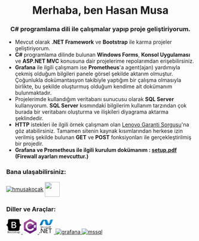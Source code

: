 <h1 align="center">Merhaba, ben Hasan Musa</h1>
<h3 align="center">C# programlama dili ile çalışmalar yapıp proje geliştiriyorum.</h3>

- Mevcut olarak **.NET Framework** ve **Bootstrap** ile karma projeler geliştiriyorum.
- **C#** programlama dilinde bulunan **Windows Forms**, **Konsol Uygulaması** ve **ASP.NET MVC** konusuna dair projelerime repolarımdan erişebilirsiniz.
- **Grafana** ile ilgili çalışmam ise **Prometheus**'a agent(ajan) yardımıyla çekmiş olduğum bilgileri panele görsel şekilde aktarım olmuştur. Çoğunlukla dokümantasyon takibiyle yaptığım bir çalışma olmasıyla birlikte, bu şekilde oluşturmuş olduğum kendime ait dokümanım bulunmaktadır.
- Projelerimde kullandığım veritabanı sunucusu olarak **SQL Server** kullanıyorum. **SQL Server** kısmındaki bilgilerim kullanım tarzından çok burada bir veritabanı oluşturma ve ilişkileri diyagrama aktarma şeklindedir.
- **HTTP** istekleri ile ilgili örnek çalışmam olan <a href="https://github.com/glitchedpng/lenovoWarrantyAPI">Lenovo Garanti Sorgusu</a>'na göz atabilirsiniz. Tamamen sitenin kaynak kısımlarından herkese izin verilmiş şekilde bulunan **GET** ve **POST** fonksiyonları ile gerçekleştirilmiş bir projedir.
- **Grafana ve Prometheus ile ilgili kurulum dokümanım : [setup.pdf](https://github.com/glitchedpng/glitchedpng/files/10578270/setup.pdf) (Firewall ayarları mevcuttur.)**

<h3 align="left">Bana ulaşabilirsiniz:</h3>
<p align="left">
<a href="https://instagram.com/hmusakocak" target="blank"><img align="center" src="https://raw.githubusercontent.com/rahuldkjain/github-profile-readme-generator/master/src/images/icons/Social/instagram.svg" alt="hmusakocak" height="30" width="40" /></a>
  <a href="mailto:hasanmusa05g@hotmail.com" target="blank"><img align="center" src="https://cdn.pixabay.com/photo/2016/06/13/17/30/mail-1454734_960_720.png" height="40" width="40" /></a>


<h3 align="left">Diller ve Araçlar:</h3>
<p align="left"> <a href="https://getbootstrap.com" target="_blank" rel="noreferrer"> <img src="https://raw.githubusercontent.com/devicons/devicon/master/icons/bootstrap/bootstrap-plain-wordmark.svg" alt="bootstrap" width="40" height="40"/> </a> <a href="https://www.w3schools.com/cs/" target="_blank" rel="noreferrer"> <img src="https://raw.githubusercontent.com/devicons/devicon/master/icons/csharp/csharp-original.svg" alt="csharp" width="40" height="40"/> </a> <a href="https://dotnet.microsoft.com/" target="_blank" rel="noreferrer"> <img src="https://raw.githubusercontent.com/devicons/devicon/master/icons/dot-net/dot-net-original-wordmark.svg" alt="dotnet" width="40" height="40"/> </a> <a href="https://grafana.com" target="_blank" rel="noreferrer"> <img src="https://www.vectorlogo.zone/logos/grafana/grafana-icon.svg" alt="grafana" width="40" height="40"/> </a> <a href="https://www.microsoft.com/en-us/sql-server" target="_blank" rel="noreferrer"> <img src="https://www.svgrepo.com/show/303229/microsoft-sql-server-logo.svg" alt="mssql" width="40" height="40"/> </a> </p>
